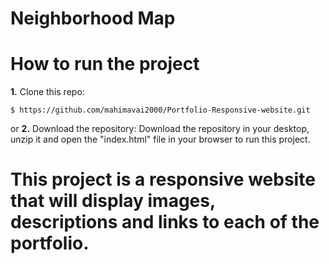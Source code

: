 Neighborhood Map
===============================
# How to run the project

  **1.** Clone this repo:

```
$ https://github.com/mahimavai2000/Portfolio-Responsive-website.git
```
or 
**2.** Download the repository:
Download the repository in your desktop, unzip it and open the "index.html" file in your browser to run this project.

# This project is a responsive website that will display images, descriptions and links to each of the portfolio.